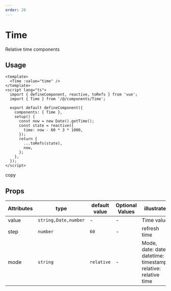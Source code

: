 ```yaml
---
order: 20
---
```


# Time

Relative time components

## Usage

```
<template>
  <Time :value="time" />
</template>
<script lang="ts">
  import { defineComponent, reactive, toRefs } from 'vue';
  import { Time } from '/@/components/Time';

  export default defineComponent({
    components: { Time },
    setup() {
      const now = new Date().getTime();
      const state = reactive({
        time: now - 60 * 3 * 1000,
      });
      return {
        ...toRefs(state),
        now,
      };
    },
  });
</script>
```

copy

## Props

| Attributes | type                 | default value | Optional Values | illustrate                                                     |
| ---------- | -------------------- | ------------- | --------------- | -------------------------------------------------------------- |
| value      | `string,Date,number` | \-            | \-              | Time value                                                     |
| step       | `number`             | `60`          | \-              | refresh time                                                   |
| mode       | `string`             | `relative`    | \-              | Mode, date: date, datetime: timestamp, relative: relative time |
